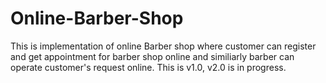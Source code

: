 # Online-Barber-Shop
This is implementation of online Barber shop where customer can register and get appointment for barber shop online and similiarly barber can operate customer's request online. This is v1.0, v2.0 is in progress.

